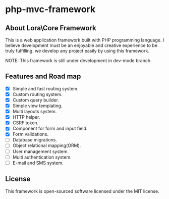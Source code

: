 # php-mvc-framework
## About Lora\Core Framework
This is a web application framework built with PHP programming language. I believe development must be an enjoyable and creative experience to be truly fulfilling. we develop any project easily by using this framework.

NOTE: This framework is still under development in dev-mode branch.

## Features and Road map
- [x] Simple and fast routing system.
- [x] Custom routing system.
- [x] Custom query builder.
- [x] Simple view templating.
- [x] Multi layouts system.
- [x] HTTP helper.
- [x] CSRF token.
- [x] Component for form and input field.
- [x] Form validations.
- [ ] Database migrations.
- [ ] Object relational mapping(ORM).
- [ ] User management system.
- [ ] Multi authentication system.
- [ ] E-mail and SMS system.

## License
This framework is open-sourced software licensed under the MIT license.
